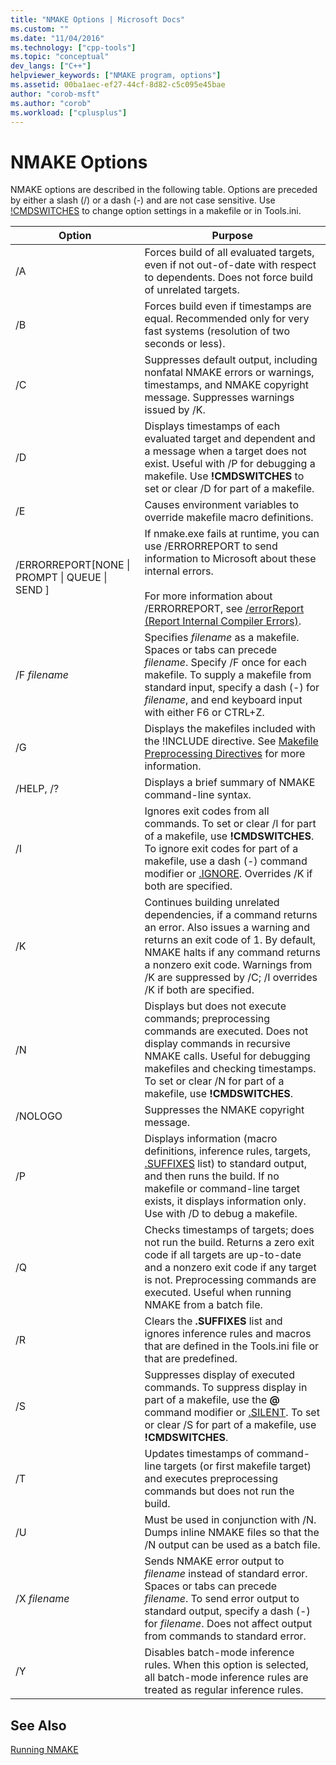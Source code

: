 ```yaml
---
title: "NMAKE Options | Microsoft Docs"
ms.custom: ""
ms.date: "11/04/2016"
ms.technology: ["cpp-tools"]
ms.topic: "conceptual"
dev_langs: ["C++"]
helpviewer_keywords: ["NMAKE program, options"]
ms.assetid: 00ba1aec-ef27-44cf-8d82-c5c095e45bae
author: "corob-msft"
ms.author: "corob"
ms.workload: ["cplusplus"]
---
```

# NMAKE Options

NMAKE options are described in the following table. Options are preceded by either a slash (/) or a dash (-) and are not case sensitive. Use [!CMDSWITCHES](../build/makefile-preprocessing-directives.md) to change option settings in a makefile or in Tools.ini.

|Option|Purpose|
|------------|-------------|
|/A|Forces build of all evaluated targets, even if not out-of-date with respect to dependents. Does not force build of unrelated targets.|
|/B|Forces build even if timestamps are equal. Recommended only for very fast systems (resolution of two seconds or less).|
|/C|Suppresses default output, including nonfatal NMAKE errors or warnings, timestamps, and NMAKE copyright message. Suppresses warnings issued by /K.|
|/D|Displays timestamps of each evaluated target and dependent and a message when a target does not exist. Useful with /P for debugging a makefile. Use **!CMDSWITCHES** to set or clear /D for part of a makefile.|
|/E|Causes environment variables to override makefile macro definitions.|
|/ERRORREPORT[NONE &#124; PROMPT &#124; QUEUE &#124; SEND ]|If nmake.exe fails at runtime, you can use /ERRORREPORT to send information to Microsoft about these internal errors.<br /><br /> For more information about /ERRORREPORT, see [/errorReport (Report Internal Compiler Errors)](../build/reference/errorreport-report-internal-compiler-errors.md).|
|/F *filename*|Specifies *filename* as a makefile. Spaces or tabs can precede *filename*. Specify /F once for each makefile. To supply a makefile from standard input, specify a dash (-) for *filename*, and end keyboard input with either F6 or CTRL+Z.|
|/G|Displays the makefiles included with the !INCLUDE directive.  See [Makefile Preprocessing Directives](../build/makefile-preprocessing-directives.md) for more information.|
|/HELP, /?|Displays a brief summary of NMAKE command-line syntax.|
|/I|Ignores exit codes from all commands. To set or clear /I for part of a makefile, use **!CMDSWITCHES**. To ignore exit codes for part of a makefile, use a dash (-) command modifier or [.IGNORE](../build/dot-directives.md). Overrides /K if both are specified.|
|/K|Continues building unrelated dependencies, if a command returns an error. Also issues a warning and returns an exit code of 1. By default, NMAKE halts if any command returns a nonzero exit code. Warnings from /K are suppressed by /C; /I overrides /K if both are specified.|
|/N|Displays but does not execute commands; preprocessing commands are executed. Does not display commands in recursive NMAKE calls. Useful for debugging makefiles and checking timestamps. To set or clear /N for part of a makefile, use **!CMDSWITCHES**.|
|/NOLOGO|Suppresses the NMAKE copyright message.|
|/P|Displays information (macro definitions, inference rules, targets, [.SUFFIXES](../build/dot-directives.md) list) to standard output, and then runs the build. If no makefile or command-line target exists, it displays information only. Use with /D to debug a makefile.|
|/Q|Checks timestamps of targets; does not run the build. Returns a zero exit code if all targets are up-to-date and a nonzero exit code if any target is not. Preprocessing commands are executed. Useful when running NMAKE from a batch file.|
|/R|Clears the **.SUFFIXES** list and ignores inference rules and macros that are defined in the Tools.ini file or that are predefined.|
|/S|Suppresses display of executed commands. To suppress display in part of a makefile, use the **\@** command modifier or [.SILENT](../build/dot-directives.md). To set or clear /S for part of a makefile, use **!CMDSWITCHES**.|
|/T|Updates timestamps of command-line targets (or first makefile target) and executes preprocessing commands but does not run the build.|
|/U|Must be used in conjunction with /N. Dumps inline NMAKE files so that the /N output can be used as a batch file.|
|/X *filename*|Sends NMAKE error output to *filename* instead of standard error. Spaces or tabs can precede *filename*. To send error output to standard output, specify a dash (-) for *filename*. Does not affect output from commands to standard error.|
|/Y|Disables batch-mode inference rules. When this option is selected, all batch-mode inference rules are treated as regular inference rules.|

## See Also

[Running NMAKE](../build/running-nmake.md)
